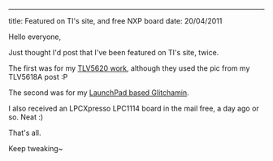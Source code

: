 ---
title: Featured on TI's site, and free NXP board
date: 20/04/2011

Hello everyone,

Just thought I'd post that I've been featured on TI's site, twice.

The first was for my [TLV5620 work](http://e2e.ti.com/group/msp430launchpad/m/project/373466.aspx), although they used the pic from my TLV5618A post :P

The second was for my [LaunchPad based Glitchamin](http://e2e.ti.com/group/msp430launchpad/m/project/373478.aspx).

I also received an LPCXpresso LPC1114 board in the mail free, a day ago or so. Neat :)

That's all.

Keep tweaking~ 